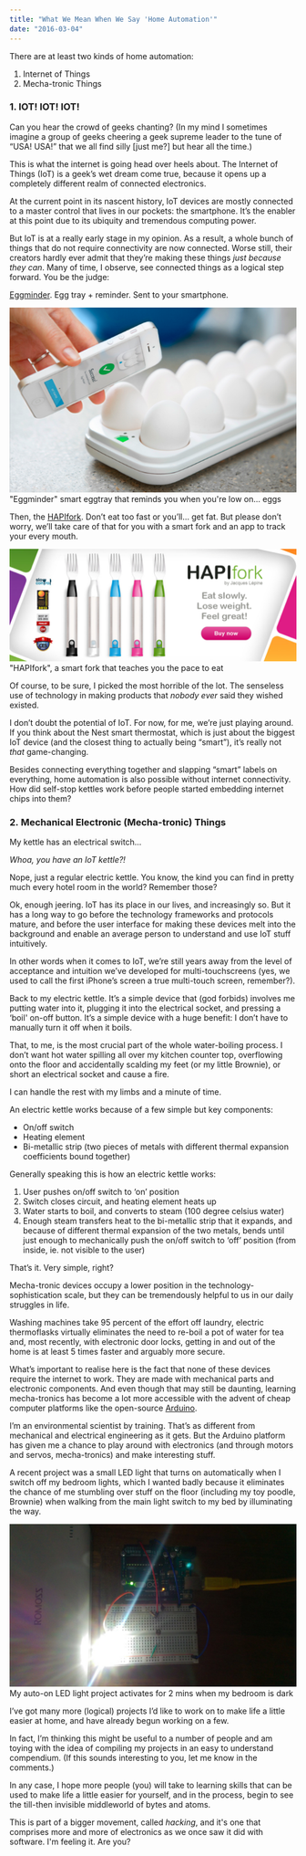```yaml
---
title: "What We Mean When We Say 'Home Automation'"
date: "2016-03-04"
---
```


There are at least two kinds of home automation:

1. Internet of Things
2. Mecha-tronic Things

### 1\. IOT! IOT! IOT!

Can you hear the crowd of geeks chanting? (In my mind I sometimes imagine a group of geeks cheering a geek supreme leader to the tune of “USA! USA!” that we all find silly \[just me?\] but hear all the time.)

This is what the internet is going head over heels about. The Internet of Things (IoT) is a geek’s wet dream come true, because it opens up a completely different realm of connected electronics.

At the current point in its nascent history, IoT devices are mostly connected to a master control that lives in our pockets: the smartphone. It’s the enabler at this point due to its ubiquity and tremendous computing power.

But IoT is at a really early stage in my opinion. As a result, a whole bunch of things that do not require connectivity are now connected. Worse still, their creators hardly ever admit that they’re making these things _just because they can_. Many of time, I observe, see connected things as a logical step forward. You be the judge:

[Eggminder](https://www.quirky.com/invent/243958). Egg tray + reminder. Sent to your smartphone.

![eggminder](images/eggminderstupidiot.jpg) "Eggminder" smart eggtray that reminds you when you're low on... eggs

Then, the [HAPIfork](https://www.hapi.com/product/hapifork). Don’t eat too fast or you’ll… get fat. But please don’t worry, we’ll take care of that for you with a smart fork and an app to track your every mouth.

![HAPIfork](images/1_hapiforkstupidiot-1024x400.png) "HAPIfork", a smart fork that teaches you the pace to eat

Of course, to be sure, I picked the most horrible of the lot. The senseless use of technology in making products that _nobody_ _ever_ said they wished existed.

I don’t doubt the potential of IoT. For now, for me, we’re just playing around. If you think about the Nest smart thermostat, which is just about the biggest IoT device (and the closest thing to actually being “smart”), it’s really not _that_ game-changing.

Besides connecting everything together and slapping “smart” labels on everything, home automation is also possible without internet connectivity. How did self-stop kettles work before people started embedding internet chips into them?

### 2. Mechanical Electronic (Mecha-tronic) Things

My kettle has an electrical switch…

_Whoa, you have an IoT kettle?!_

Nope, just a regular electric kettle. You know, the kind you can find in pretty much every hotel room in the world? Remember those?

Ok, enough jeering. IoT has its place in our lives, and increasingly so. But it has a long way to go before the technology frameworks and protocols mature, and before the user interface for making these devices melt into the background and enable an average person to understand and use IoT stuff intuitively.

In other words when it comes to IoT, we’re still years away from the level of acceptance and intuition we’ve developed for multi-touchscreens (yes, we used to call the first iPhone’s screen a true multi-touch screen, remember?).

Back to my electric kettle. It’s a simple device that (god forbids) involves me putting water into it, plugging it into the electrical socket, and pressing a ‘boil' on-off button. It’s a simple device with a huge benefit: I don’t have to manually turn it off when it boils.

That, to me, is the most crucial part of the whole water-boiling process. I don’t want hot water spilling all over my kitchen counter top, overflowing onto the floor and accidentally scalding my feet (or my little Brownie), or short an electrical socket and cause a fire.

I can handle the rest with my limbs and a minute of time.

An electric kettle works because of a few simple but key components:

- On/off switch
- Heating element
- Bi-metallic strip (two pieces of metals with different thermal expansion coefficients bound together)

Generally speaking this is how an electric kettle works:

1. User pushes on/off switch to ‘on’ position
2. Switch closes circuit, and heating element heats up
3. Water starts to boil, and converts to steam (100 degree celsius water)
4. Enough steam transfers heat to the bi-metallic strip that it expands, and because of different thermal expansion of the two metals, bends until just enough to mechanically push the on/off switch to ‘off’ position (from inside, ie. not visible to the user)

That’s it. Very simple, right?

Mecha-tronic devices occupy a lower position in the technology-sophistication scale, but they can be tremendously helpful to us in our daily struggles in life.

Washing machines take 95 percent of the effort off laundry, electric thermoflasks virtually eliminates the need to re-boil a pot of water for tea and, most recently, with electronic door locks, getting in and out of the home is at least 5 times faster and arguably more secure.

What’s important to realise here is the fact that none of these devices require the internet to work. They are made with mechanical parts and electronic components. And even though that may still be daunting, learning mecha-tronics has become a lot more accessible with the advent of cheap computer platforms like the open-source [Arduino](http://arduino.cc).

I’m an environmental scientist by training. That’s as different from mechanical and electrical engineering as it gets. But the Arduino platform has given me a chance to play around with electronics (and through motors and servos, mecha-tronics) and make interesting stuff.

A recent project was a small LED light that turns on automatically when I switch off my bedroom lights, which I wanted badly because it eliminates the chance of me stumbling over stuff on the floor (including my toy poodle, Brownie) when walking from the main light switch to my bed by illuminating the way.

![nick arduino light project](images/arduinolowlightproject-1024x579.jpg) My auto-on LED light project activates for 2 mins when my bedroom is dark

I’ve got many more (logical) projects I’d like to work on to make life a little easier at home, and have already begun working on a few.

In fact, I’m thinking this might be useful to a number of people and am toying with the idea of compiling my projects in an easy to understand compendium. (If this sounds interesting to you, let me know in the comments.)

In any case, I hope more people (you) will take to learning skills that can be used to make life a little easier for yourself, and in the process, begin to see the till-then invisible middleworld of bytes and atoms.

This is part of a bigger movement, called _hacking_, and it's one that comprises more and more of electronics as we once saw it did with software. I'm feeling it. Are you?
